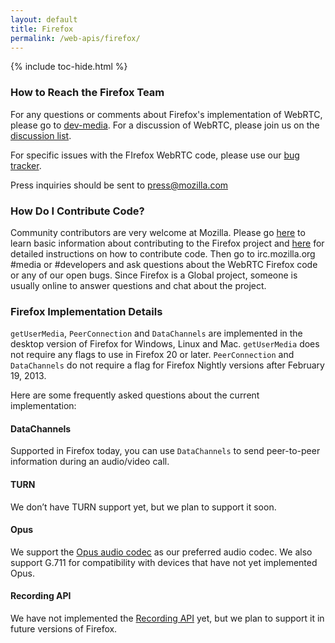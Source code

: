 ```yaml
---
layout: default
title: Firefox
permalink: /web-apis/firefox/
---
```



{% include toc-hide.html %}


### How to Reach the Firefox Team

For any questions or comments about Firefox's implementation of WebRTC, please
go to [dev-media][1]. For a discussion of WebRTC, please join us on the
[discussion list][2].

For specific issues with the FIrefox WebRTC code, please use our
[bug tracker][3].

Press inquiries should be sent to <press@mozilla.com>


### How Do I Contribute Code?

Community contributors are very welcome at Mozilla. Please go [here][4] to
learn basic information about contributing to the Firefox project and
[here][5] for detailed instructions on how to contribute code.  Then go to
irc.mozilla.org #media or #developers and ask questions about the WebRTC
Firefox code or any of our open bugs. Since Firefox is a Global project,
someone is usually online to answer questions and chat about the project.


### Firefox Implementation Details

`getUserMedia`, `PeerConnection` and `DataChannels` are implemented in the
desktop version of Firefox for Windows, Linux and Mac. `getUserMedia` does not
require any flags to use in Firefox 20 or later. `PeerConnection` and
`DataChannels` do not require a flag for Firefox Nightly versions after
February 19, 2013.

Here are some frequently asked questions about the current implementation:


#### DataChannels

Supported in Firefox today, you can use `DataChannels` to send peer-to-peer
information during an audio/video call.


#### TURN

We don’t have TURN support yet, but we plan to support it soon.


#### Opus

We support the [Opus audio codec][6] as our preferred audio codec. We also
support G.711 for compatibility with devices that have not yet implemented
Opus.


#### Recording API

We have not implemented the [Recording API][7] yet, but we plan to support it
in future versions of Firefox.


[1]: https://groups.google.com/forum/#!forum/mozilla.dev.media
[2]: https://groups.google.com/group/discuss-webrtc
[3]: https://bugzilla.mozilla.org/enter_bug.cgi?product=Core&component=WebRTC
[4]: http://www.mozilla.org/en-US/contribute/
[5]: https://developer.mozilla.org/en-US/docs/Introduction
[6]: http://tools.ietf.org/html/rfc6716
[7]: http://lists.w3.org/Archives/Public/public-media-capture/2012Dec/att-0159/RecordingProposal.html
